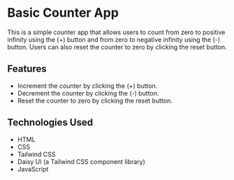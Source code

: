 # Basic Counter App

This is a simple counter app that allows users to count from zero to positive infinity using the (+) button and from zero to negative infinity using the (-) button. Users can also reset the counter to zero by clicking the reset button.

## Features

- Increment the counter by clicking the (+) button.
- Decrement the counter by clicking the (-) button.
- Reset the counter to zero by clicking the reset button.

## Technologies Used

- HTML
- CSS
- Tailwind CSS
- Daisy UI (a Tailwind CSS component library)
- JavaScript



